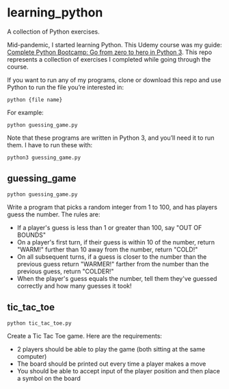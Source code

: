 # learning_python
A collection of Python exercises.

Mid-pandemic, I started learning Python. This Udemy course was my guide: [Complete Python Bootcamp: Go from zero to hero in Python 3](https://www.udemy.com/course/complete-python-bootcamp/). This repo represents a collection of exercises I completed while going through the course.

If you want to run any of my programs, clone or download this repo and use Python to run the file you’re interested in:
```
python {file name}
```
For example:
```
python guessing_game.py
```
Note that these programs are written in Python 3, and you’ll need it to run them. I have to run these with:
```
python3 guessing_game.py
```

## guessing_game
```
python guessing_game.py
```
Write a program that picks a random integer from 1 to 100, and has players guess the number. The rules are:

- If a player's guess is less than 1 or greater than 100, say "OUT OF BOUNDS"
- On a player's first turn, if their guess is within 10 of the number, return "WARM!" further than 10 away from the number, return "COLD!"
- On all subsequent turns, if a guess is closer to the number than the previous guess return "WARMER!" farther from the number than the previous guess, return "COLDER!"
- When the player's guess equals the number, tell them they've guessed correctly and how many guesses it took!

## tic_tac_toe
```
python tic_tac_toe.py
```
Create a Tic Tac Toe game. Here are the requirements:

- 2 players should be able to play the game (both sitting at the same computer)
- The board should be printed out every time a player makes a move
- You should be able to accept input of the player position and then place a symbol on the board
